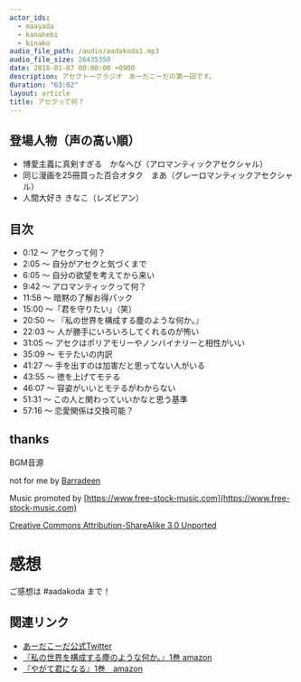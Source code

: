 ```yaml
---
actor_ids:
  - maayada
  - kanahebi
  - kinako
audio_file_path: /audio/aadakoda1.mp3
audio_file_size: 26435350
date: 2018-01-07 00:00:00 +0900
description: アセクトークラジオ　あーだこーだの第一回です。
duration: "63:02"
layout: article
title: アセクって何？
---
```


## 登場人物（声の高い順）

- 博愛主義に真剣すぎる　かなへび（アロマンティックアセクシャル）
- 同じ漫画を25冊買った百合オタク　まあ（グレーロマンティックアセクシャル）
- 人間大好き きなこ（レズビアン）

## 目次
- 0:12 〜 アセクって何？ 
- 2:05 〜 自分がアセクと気づくまで
- 6:05 〜 自分の欲望を考えてから来い
- 9:42 〜 アロマンティックって何？
- 11:58 〜 暗黙の了解お得パック
- 15:00 〜「君を守りたい」（笑）
- 20:50 〜 『私の世界を構成する塵のような何か。』
- 22:03 〜 人が勝手にいろいろしてくれるのが怖い
- 31:05 〜 アセクはポリアモリーやノンバイナリーと相性がいい
- 35:09 〜 モテたいの内訳
- 41:27 〜 手を出すのは加害だと思ってない人がいる
- 43:55 〜 徳を上げてモテる
- 46:07 〜 容姿がいいとモテるがわからない
- 51:31 〜 この人と関わっていいかなと思う基準
- 57:16 〜 恋愛関係は交換可能？

## thanks

BGM音源　

not for me by [Barradeen](https://soundcloud.com/barradeen)

Music promoted by [https://www.free-stock-music.com](https://www.free-stock-music.com)

[Creative Commons Attribution-ShareAlike 3.0 Unported](https://creativecommons.org/licenses/by-sa/3.0/deed.en_US)

# 感想

ご感想は #aadakoda まで！


## 関連リンク

- [あーだこーだ公式Twitter](https://twitter.com/aadakoda_radio)
- [『私の世界を構成する塵のような何か。』1巻 amazon](http://amzn.asia/d/dIhasxI)
- [『やがて君になる』1巻　amazon](http://amzn.asia/d/j1fhQDZ)
